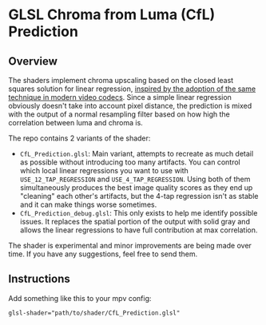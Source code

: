 # GLSL Chroma from Luma (CfL) Prediction

## Overview
The shaders implement chroma upscaling based on the closed least squares solution for linear regression, [inspired by the adoption of the same technique in modern video codecs](https://arxiv.org/abs/1711.03951).
Since a simple linear regression obviously doesn't take into account pixel distance, the prediction is mixed with the output of a normal resampling filter based on how high the correlation between luma and chroma is.

The repo contains 2 variants of the shader:
- `CfL_Prediction.glsl`: Main variant, attempts to recreate as much detail as possible without introducing too many artifacts. You can control which local linear regressions you want to use with `USE_12_TAP_REGRESSION` and `USE_4_TAP_REGRESSION`. Using both of them simultaneously produces the best image quality scores as they end up "cleaning" each other's artifacts, but the 4-tap regression isn't as stable and it can make things worse sometimes.
- `CfL_Prediction_debug.glsl`: This only exists to help me identify possible issues. It replaces the spatial portion of the output with solid gray and allows the linear regressions to have full contribution at max correlation.

The shader is experimental and minor improvements are being made over time. If you have any suggestions, feel free to send them.

## Instructions
Add something like this to your mpv config:
```
glsl-shader="path/to/shader/CfL_Prediction.glsl"
```
